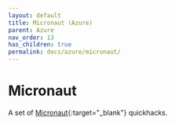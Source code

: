 ```yaml
---
layout: default
title: Micronaut (Azure)
parent: Azure
nav_order: 13
has_children: true
permalink: docs/azure/micronaut/
---
```


# Micronaut

A set of [Micronaut](https://micronaut-projects.github.io/micronaut-azure/snapshot/guide/index.html){:target="_blank"} quickhacks.
